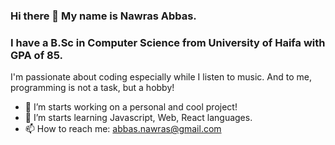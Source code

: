 ### Hi there 👋 My name is Nawras Abbas.
### I have a B.Sc in Computer Science from University of Haifa with GPA of 85.

I'm passionate about coding especially while I listen to music.
And to me, programming is not a task, but a hobby! 

- 🔭 I’m starts working on a personal and cool project!
- 🌱 I’m starts learning Javascript, Web, React languages.
- 📫 How to reach me: abbas.nawras@gmail.com


